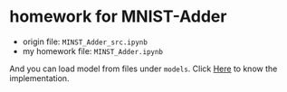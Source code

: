 # homework for MNIST-Adder

+ origin file: `MINST_Adder_src.ipynb`
+ my homework file:  `MINST_Adder.ipynb`

And you can load model from files under `models`. Click [Here](http://pytorch.org/docs/master/notes/serialization.html#recommend-saving-models) to know the implementation.
